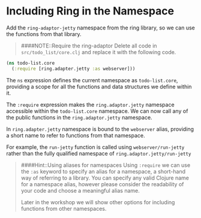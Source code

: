 # Including Ring in the Namespace

Add the `ring-adaptor-jetty` namespace from the ring library, so we can use the functions from that library.

> ####NOTE::Require the ring-adaptor
> Delete all code in `src/todo_list/core.clj` and replace it with the following code.
>
```clojure
(ns todo-list.core
  (:require [ring.adapter.jetty :as webserver]))
```

The `ns` expression defines the current namespace as `todo-list.core`, providing a scope for all the functions and data structures we define within it.

The `:require` expression makes the `ring.adaptor.jetty` namespace accessible within the `todo-list.core` namespace.  We can now call any of the public functions in the `ring.adaptor.jetty` namespace.

In `ring.adapter.jetty` namespace is bound to the `webserver` alias, providing a short name to refer to functions from that namespace.

For example, the `run-jetty` function is called using `webserver/run-jetty` rather than the fully qualified namespace of `ring.adaptor.jetty/run-jetty`

> ####Hint::Using aliases for namespaces
> Using `:require` we can use the `:as` keyword to specify an alias for a namespace, a short-hand way of referring to a library.  You can specify any valid Clojure name for a namespace alias, however please consider the readability of your code and choose a meaningful alias name.
>
> Later in the workshop we will show other options for including functions from other namespaces.
